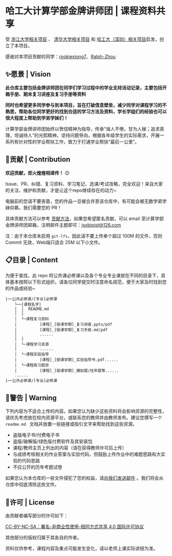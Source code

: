 # 哈工大计算学部金牌讲师团 | 课程资料共享

受 [浙江大学相关项目](https://github.com/QSCTech/zju-icicles) 、 [清华大学相关项目](https://github.com/PKUanonym/REKCARC-TSC-UHT) 和 [哈工大（深圳）相关项目](https://github.com/HITSZ-OpenCS/HITSZ-OpenCS)启发，创立了本项目。

感谢对本项目贡献的同学：[rookiexiong7](https://github.com/rookiexiong7)、[Ralph-Zhou](https://github.com/Ralph-Zhou)

## :sparkles:愿景 | Vision

**此仓库主要包括金牌讲师团在同学们学习过程中的学业支持活动记录，主要包括开箱手册、期末复习讲座及复习手册等资料**

**同时也希望更多同学参与到本项目，旨在打破信息壁垒，减少同学对课程学习的不熟悉，帮助各位同学更好的找到合适的学习方法及资料，学长学姐们的经验也可以很大程度上帮助到学弟学妹们！**

计算学部金牌讲师团始终以贺信精神为指导，传承“诲人不倦，甘为人梯；追求真理，坦诚待人”的光熙精神。坚持问题导向，根据各年级学生的实际需求，开展一系列有针对性的学业帮扶工作，致力于打通学业帮扶“最后一公里”。

## :raised_hands:贡献 | Contribution

**欢迎贡献，炬火煌煌相递传！** :blush:

Issue、PR、纠错、复习资料、学习笔记、选课/考试攻略，完全欢迎！来自大家的关注、维护和贡献，才是让这个repo继续存在的动力~

电脑前的您请不要吝啬，您的作品一旦被合并至该仓库中，有可能会被无数学弟学妹仰慕。我们需要您的 PR！

具体贡献方法可以参考 [贡献方法](贡献方法.md)，如果您希望匿名贡献，可以 email 至计算学部金牌讲师团邮箱，注明邮件主题即可：jsxbjpjst@126.com

注：由于本仓库未启用 `git-lfs`，因此请不要上传单个超过 100M 的文件，否则 Commit 无效，Web端只适合 25M 以下小文件。

## :clipboard:目录 | Content

为便于查找，此 repo 将公共课必修课以及各个专业专业课放在不同的目录下，具体基本按照以下形式组织，请各位同学提交时注意命名规范，便于大家及时找到您的作品或经验~

```
|──公共必修课/[专业]必修课
    └──[课程名字]
    │  │  README.md
    │  │
    │  └─课程复习资料
    │          [课程]_[授课学期]_复习讲座.pptx/pdf
    │          [课程]_[授课学期]_复习手册.md/pdf
    │          ......
    │  │
    │  └─课程学习资源
    │          ......
    │  └─课程实验指导
    │          [课程]_[授课学期]_实验指导书.pdf......
    │  └─课程练习题目
    │          [课程]_[授课学期]_模拟题/往年题等......
    ......
|──公共必修课/[专业]必修课
```

## :rotating_light:警告 | Warning

下列内容为不适合上传的内容。如果您认为缺少这些资料将会影响资源的完整性，请优先考虑放在校内资源平台，或联系您的教师并由教师发布。建议您撰写一个 `readme.md ` 文档并放置一些链接或指引文字来帮助找到这些资源。

- 盗版电子书/付费电子书
- 盗版/破解版/绿色版付费软件及其安装包
- 课程/教师主页上列出的内容（请在获得教师许可后上传）
- 与成绩考核相关的作业答案与实验代码，但鼓励上传作业中的难题思路和大实验的代码思路
- 不应公开的历年考题试卷

如果您认为本仓库的一些文件侵犯了您的权益，请[向我们发送邮件](jsxbjpjst@126.com) 。我们将会从仓库中彻底清除这些文件。

## :page_facing_up:许可 | License

由贡献者编写部分的许可如下：

[CC-BY-NC-SA：署名-非商业性使用-相同方式共享 4.0 国际许可协议](https://creativecommons.org/licenses/by-nc-sa/4.0/deed.zh)

其他部分的版权归属于其各自的作者。

资料仅供参考，课程内容及重点可能发生变化，请以老师上课实际讲授为准。
